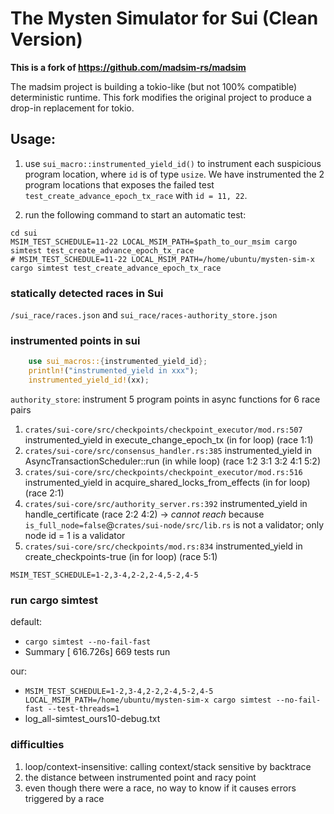 # The Mysten Simulator for Sui (Clean Version)

**This is a fork of https://github.com/madsim-rs/madsim**

The madsim project is building a tokio-like (but not 100% compatible) deterministic runtime.
This fork modifies the original project to produce a drop-in replacement for tokio.

## Usage:

1. use `sui_macro::instrumented_yield_id()` to instrument each suspicious program location, where `id` is of type `usize`. 
We have instrumented the 2 program locations that exposes the failed test `test_create_advance_epoch_tx_race` with `id = 11, 22`.

2. run the following command to start an automatic test:
```shell
cd sui 
MSIM_TEST_SCHEDULE=11-22 LOCAL_MSIM_PATH=$path_to_our_msim cargo simtest test_create_advance_epoch_tx_race 
# MSIM_TEST_SCHEDULE=11-22 LOCAL_MSIM_PATH=/home/ubuntu/mysten-sim-x cargo simtest test_create_advance_epoch_tx_race 
```


### statically detected races in Sui

`/sui_race/races.json` and `sui_race/races-authority_store.json`

### instrumented points in sui 

```rust
    use sui_macros::{instrumented_yield_id};
    println!("instrumented_yield in xxx");
    instrumented_yield_id!(xx);
```

`authority_store`: instrument 5 program points in async functions for 6 race pairs
1. `crates/sui-core/src/checkpoints/checkpoint_executor/mod.rs:507` instrumented_yield in execute_change_epoch_tx (in for loop) (race 1:1) 
2. `crates/sui-core/src/consensus_handler.rs:385` instrumented_yield in AsyncTransactionScheduler::run (in while loop) (race 1:2 3:1 3:2 4:1 5:2)
3. `crates/sui-core/src/checkpoints/checkpoint_executor/mod.rs:516` instrumented_yield in acquire_shared_locks_from_effects (in for loop) (race 2:1)
4. `crates/sui-core/src/authority_server.rs:392` instrumented_yield in handle_certificate (race 2:2 4:2) -> *cannot reach* because `is_full_node=false`@`crates/sui-node/src/lib.rs` is not a validator; only node id = 1 is a validator
5. `crates/sui-core/src/checkpoints/mod.rs:834` instrumented_yield in create_checkpoints-true (in for loop) (race 5:1)

`MSIM_TEST_SCHEDULE=1-2,3-4,2-2,2-4,5-2,4-5` 

### run cargo simtest

default: 
- `cargo simtest --no-fail-fast`
- Summary [ 616.726s] 669 tests run

our: 
- `MSIM_TEST_SCHEDULE=1-2,3-4,2-2,2-4,5-2,4-5 LOCAL_MSIM_PATH=/home/ubuntu/mysten-sim-x cargo simtest --no-fail-fast --test-threads=1`
- log_all-simtest_ours10-debug.txt



### difficulties
1. loop/context-insensitive: calling context/stack sensitive by backtrace 
2. the distance between instrumented point and racy point
3. even though there were a race, no way to know if it causes errors triggered by a race

